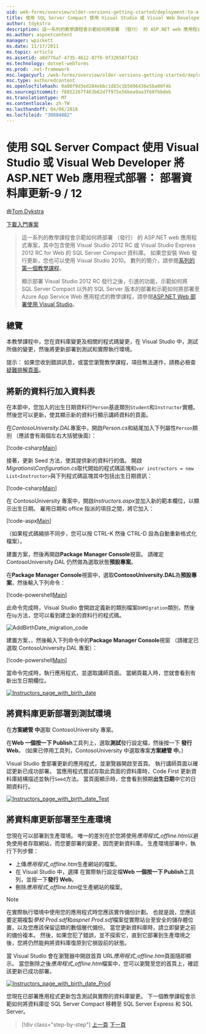 ```yaml
---
uid: web-forms/overview/older-versions-getting-started/deployment-to-a-hosting-provider/deployment-to-a-hosting-provider-deploying-a-database-update-9-of-12
title: 使用 SQL Server Compact 使用 Visual Studio 或 Visual Web Developer 將 ASP.NET Web 應用程式部署： 部署資料庫更新-9 / 12 |Microsoft 文件
author: tdykstra
description: 這一系列的教學課程會示範如何將部署 （發行） 的 ASP.NET web 應用程式專案，其中包含 SQL Server Compact 資料庫使用視覺化 Stu...
ms.author: aspnetcontent
manager: wpickett
ms.date: 11/17/2011
ms.topic: article
ms.assetid: a8d776af-4735-4612-87f6-9f326587f2d3
ms.technology: dotnet-webforms
ms.prod: .net-framework
msc.legacyurl: /web-forms/overview/older-versions-getting-started/deployment-to-a-hosting-provider/deployment-to-a-hosting-provider-deploying-a-database-update-9-of-12
msc.type: authoredcontent
ms.openlocfilehash: 0a00f9d3ed284ebbc1d83c1b5696436e5ba00f4b
ms.sourcegitcommit: f8852267f463b62d7f975e56bea9aa3f68fbbdeb
ms.translationtype: MT
ms.contentlocale: zh-TW
ms.lasthandoff: 04/06/2018
ms.locfileid: "30884882"
---
```

<a name="deploying-an-aspnet-web-application-with-sql-server-compact-using-visual-studio-or-visual-web-developer-deploying-a-database-update---9-of-12"></a>使用 SQL Server Compact 使用 Visual Studio 或 Visual Web Developer 將 ASP.NET Web 應用程式部署： 部署資料庫更新-9 / 12
====================
由[Tom Dykstra](https://github.com/tdykstra)

[下載入門專案](http://code.msdn.microsoft.com/Deploying-an-ASPNET-Web-4e31366b)

> 這一系列的教學課程會示範如何將部署 （發行） 的 ASP.NET web 應用程式專案，其中包含使用 Visual Studio 2012 RC 或 Visual Studio Express 2012 RC for Web 的 SQL Server Compact 資料庫。 如果您安裝 Web 發行更新，您也可以使用 Visual Studio 2010。 數列的簡介，請參閱[系列的第一個教學課程](deployment-to-a-hosting-provider-introduction-1-of-12.md)。
> 
> 顯示部署 Visual Studio 2012 RC 發行之後，引進的功能，示範如何將 SQL Server Compact 以外的 SQL Server 版本的部署和示範如何將部署至 Azure App Service Web 應用程式的教學課程，請參閱[ASP.NET Web 部署使用 Visual Studio](../../deployment/visual-studio-web-deployment/introduction.md)。


## <a name="overview"></a>總覽

本教學課程中，您在資料庫變更及相關的程式碼變更，在 Visual Studio 中，測試所做的變更，然後將更新部署到測試和實際執行環境。

提示： 如果您收到錯誤訊息，或當您瀏覽教學課程，項目無法運作，請務必檢查[疑難排解頁面](deployment-to-a-hosting-provider-creating-and-installing-deployment-packages-12-of-12.md)。

## <a name="adding-a-new-column-to-a-table"></a>將新的資料行加入資料表

在本節中，您加入的出生日期資料行`Person`基底類別`Student`和`Instructor`實體。 然後您可以更新，使其顯示新的資料行顯示講師資料的頁面。

在*ContosoUniversity.DAL*專案中，開啟*Person.cs*和結尾加入下列屬性`Person`類別 （應該會有兩個左右大括號後面）：

[!code-csharp[Main](deployment-to-a-hosting-provider-deploying-a-database-update-9-of-12/samples/sample1.cs)]

接著，更新 Seed 方法，使其提供新的資料行的值。 開啟*Migrations\Configuration.cs*取代開始的程式碼區塊和`var instructors = new List<Instructor>`與下列程式碼區塊其中包括出生日期資訊：

[!code-csharp[Main](deployment-to-a-hosting-provider-deploying-a-database-update-9-of-12/samples/sample2.cs)]

在 ContosoUniversity 專案中，開啟*Instructors.aspx*並加入新的範本欄位，以顯示出生日期。 雇用日期和 office 指派的項目之間，將它加入：

[!code-aspx[Main](deployment-to-a-hosting-provider-deploying-a-database-update-9-of-12/samples/sample3.aspx)]

（如果程式碼縮排不同步，您可以按 CTRL-K 然後 CTRL-D 設為自動重新格式化檔案）。

建置方案，然後再開啟**Package Manager Console**視窗。 請確定 ContosoUniversity.DAL 仍然做為選取狀態**預設專案**。

在**Package Manager Console**視窗中，選取**ContosoUniversity.DAL**為**預設專案**，然後輸入下列命令：

[!code-powershell[Main](deployment-to-a-hosting-provider-deploying-a-database-update-9-of-12/samples/sample4.ps1)]

此命令完成時，Visual Studio 會開啟定義新的類別檔案`DbMIgration`類別，然後在`Up`方法，您可以看到建立新的資料行的程式碼。

![AddBirthDate_migration_code](deployment-to-a-hosting-provider-deploying-a-database-update-9-of-12/_static/image1.png)

建置方案，，然後輸入下列命令中的**Package Manager Console**視窗 （請確定已選取 ContosoUniversity.DAL 專案）：

[!code-powershell[Main](deployment-to-a-hosting-provider-deploying-a-database-update-9-of-12/samples/sample5.ps1)]

當命令完成時，執行應用程式，並選取講師頁面。 當網頁載入時，您就會看到有新出生日期欄位。

[![Instructors_page_with_birth_date](deployment-to-a-hosting-provider-deploying-a-database-update-9-of-12/_static/image3.png)](deployment-to-a-hosting-provider-deploying-a-database-update-9-of-12/_static/image2.png)

## <a name="deploying-the-database-update-to-the-test-environment"></a>將資料庫更新部署到測試環境

在**方案總管 中**選取 ContosoUniversity 專案。

在**Web 一個按一下 Publish**工具列上，選取**測試**發行設定檔，然後按一下 **發行 Web**。 (如果已停用工具列，ContosoUniversity 中選取專案**方案總管 中**。)

Visual Studio 會部署更新的應用程式，並瀏覽器開啟至首頁。 執行講師頁面以確認更新已成功部署。 當應用程式嘗試存取此頁面的資料庫時，Code First 更新資料庫結構描述並執行`Seed`方法。 當頁面顯示時，您會看到預期**出生日期**中它的日期資料行。

[![Instructors_page_with_birth_date_Test](deployment-to-a-hosting-provider-deploying-a-database-update-9-of-12/_static/image5.png)](deployment-to-a-hosting-provider-deploying-a-database-update-9-of-12/_static/image4.png)

## <a name="deploying-the-database-update-to-the-production-environment"></a>將資料庫更新部署至生產環境

您現在可以部署到生產環境。 唯一的差別在於您將使用*應用程式\_offline.htm*以避免使用者存取網站，而您要部署的變更，因而更新資料庫。 生產環境部署中，執行下列步驟：

- 上傳*應用程式\_offline.htm*生產網站的檔案。
- 在 Visual Studio 中，選擇 在實際執行設定檔**Web 一個按一下 Publish**工具列，並按一下**發行 Web**。
- 刪除*應用程式\_offline.htm*從生產網站的檔案。

> [!NOTE]
> 在實際執行環境中使用您的應用程式時您應該實作備份計劃。 也就是說，您應該要定期複製*學校 Prod.sdf*和*aspnet Prod.sdf*檔案從實際站台至安全的儲存體位置，以及您應該保留這類的數個層代備份。 當您更新資料庫時，請立即變更之前的備份複本。 然後，如果您犯了錯誤，並不探索它，直到它部署到生產環境之後，您將仍然能夠將資料庫復原到它損毀前的狀態。


當 Visual Studio 會在瀏覽器中開啟首頁 URL*應用程式\_offline.htm*頁面隨即顯示。 當您刪除之後*應用程式\_offline.htm*檔案中，您可以瀏覽至您的首頁上，確認該更新已成功部署。

[![Instructors_page_with_birth_date_Prod](deployment-to-a-hosting-provider-deploying-a-database-update-9-of-12/_static/image7.png)](deployment-to-a-hosting-provider-deploying-a-database-update-9-of-12/_static/image6.png)

您現在已部署應用程式更新包含測試與實際的資料庫變更。 下一個教學課程會示範如何將資料庫從 SQL Server Compact 移轉至 SQL Server Express 和 SQL Server。

> [!div class="step-by-step"]
> [上一頁](deployment-to-a-hosting-provider-deploying-a-code-only-update-8-of-12.md)
> [下一頁](deployment-to-a-hosting-provider-migrating-to-sql-server-10-of-12.md)
